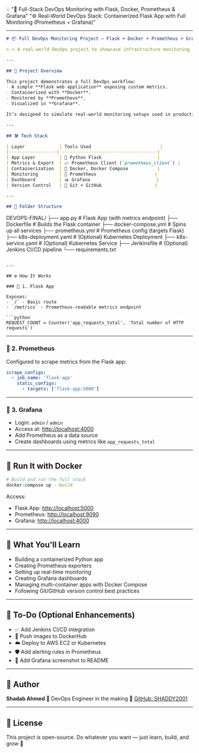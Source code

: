 💡 "🚀 Full-Stack DevOps Monitoring with Flask, Docker, Prometheus & Grafana"
"⚙️ Real-World DevOps Stack: Containerized Flask App with Full Monitoring (Prometheus + Grafana)"

---

```markdown
# 📦 Full DevOps Monitoring Project — Flask + Docker + Prometheus + Grafana

> 🔥 A real-world DevOps project to showcase infrastructure monitoring and container orchestration using industry-standard tools.

---

## 🚀 Project Overview

This project demonstrates a full DevOps workflow:
- A simple **Flask web application** exposing custom metrics.
- Containerized with **Docker**.
- Monitored by **Prometheus**.
- Visualized in **Grafana**.

It’s designed to simulate real-world monitoring setups used in production environments.

---

## 🛠️ Tech Stack

| Layer             | Tools Used                          |
|------------------|-------------------------------------|
| App Layer         | 🐍 Python Flask                     |
| Metrics & Export  | 📈 Prometheus Client (`prometheus_client`) |
| Containerization  | 🐳 Docker, Docker Compose           |
| Monitoring        | 🔭 Prometheus                      |
| Dashboard         | 📊 Grafana                         |
| Version Control   | 🔧 Git + GitHub                    |

---

## 📁 Folder Structure

```

DEVOPS-FINAL/
├── app.py                     # Flask App (with metrics endpoint)
├── Dockerfile                 # Builds the Flask container
├── docker-compose.yml         # Spins up all services
├── prometheus.yml             # Prometheus config (targets Flask)
├── k8s-deployment.yaml        # (Optional) Kubernetes Deployment
├── k8s-service.yaml           # (Optional) Kubernetes Service
├── Jenkinsfile                # (Optional) Jenkins CI/CD pipeline
└── requirements.txt

````

---

## ⚙️ How It Works

### 📌 1. Flask App

Exposes:
- `/` - Basic route
- `/metrics` - Prometheus-readable metrics endpoint

```python
REQUEST_COUNT = Counter('app_requests_total', 'Total number of HTTP requests')
````

---

### 📌 2. Prometheus

Configured to scrape metrics from the Flask app:

```yaml
scrape_configs:
  - job_name: 'flask-app'
    static_configs:
      - targets: ['flask-app:5000']
```

---

### 📌 3. Grafana

* Login: `admin` / `admin`
* Access at: [http://localhost:4000](http://localhost:4000)
* Add Prometheus as a data source
* Create dashboards using metrics like `app_requests_total`

---

## 🐳 Run It with Docker

```bash
# Build and run the full stack
docker-compose up --build
```

Access:

* Flask App: [http://localhost:5000](http://localhost:5000)
* Prometheus: [http://localhost:9090](http://localhost:9090)
* Grafana: [http://localhost:4000](http://localhost:4000)

---

## 🧠 What You'll Learn

* Building a containerized Python app
* Creating Prometheus exporters
* Setting up real-time monitoring
* Creating Grafana dashboards
* Managing multi-container apps with Docker Compose
* Following Git/GitHub version control best practices

---

## 🧩 To-Do (Optional Enhancements)

* ✅ Add Jenkins CI/CD integration
* 🚀 Push images to DockerHub
* ☁️ Deploy to AWS EC2 or Kubernetes
* 🛡️ Add alerting rules in Prometheus
* 📸 Add Grafana screenshot to README

---
## 🧠 Author

**Shadab Ahmed**
📍 DevOps Engineer in the making
🔗 [GitHub: SHADDY2001](https://github.com/SHADDY2001)

---

## 📜 License
This project is open-source. Do whatever you want — just learn, build, and grow 🚀

